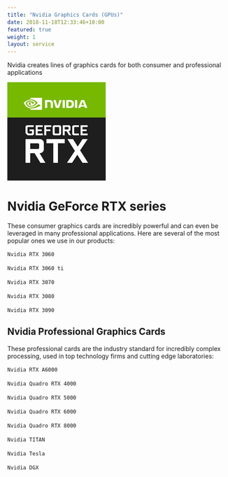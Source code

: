 ```yaml
---
title: "Nvidia Graphics Cards (GPUs)"
date: 2018-11-18T12:33:46+10:00
featured: true
weight: 1
layout: service
---
```


Nvidia creates lines of graphics cards for both consumer and professional applications

![Nvidia GeForce](/images/nvidia-geforce-logo.png)

# Nvidia GeForce RTX series 

These consumer graphics cards are incredibly powerful and can even be leveraged in many professional applications. Here are several of the most popular ones we use in our products: <br>

	Nvidia RTX 3060

	Nvidia RTX 3060 ti

	Nvidia RTX 3070

    Nvidia RTX 3080

    Nvidia RTX 3090


## Nvidia Professional Graphics Cards

These professional cards are the industry standard for incredibly complex processing, used in top technology firms and cutting edge laboratories:  <br>

	Nvidia RTX A6000 

	Nvidia Quadro RTX 4000 

	Nvidia Quadro RTX 5000 

	Nvidia Quadro RTX 6000
	
	Nvidia Quadro RTX 8000

	Nvidia TITAN

	Nvidia Tesla 

	Nvidia DGX